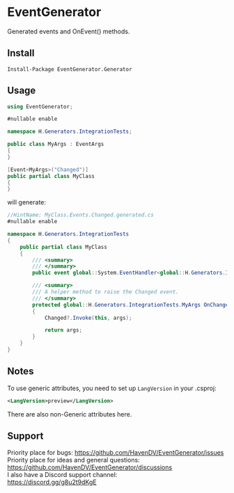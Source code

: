 # EventGenerator
Generated events and OnEvent() methods. 

## Install
```
Install-Package EventGenerator.Generator
```

## Usage
```cs
using EventGenerator;

#nullable enable

namespace H.Generators.IntegrationTests;

public class MyArgs : EventArgs
{
}

[Event<MyArgs>("Changed")]
public partial class MyClass
{
}
```
will generate:
```cs
//HintName: MyClass.Events.Changed.generated.cs
#nullable enable

namespace H.Generators.IntegrationTests
{
    public partial class MyClass
    {
        /// <summary>
        /// </summary>
        public event global::System.EventHandler<global::H.Generators.IntegrationTests.MyArgs>? Changed;

        /// <summary>
        /// A helper method to raise the Changed event.
        /// </summary>
        protected global::H.Generators.IntegrationTests.MyArgs OnChanged(global::H.Generators.IntegrationTests.MyArgs args)
        {
            Changed?.Invoke(this, args);

            return args;
        }
    }
}
```

## Notes
To use generic attributes, you need to set up `LangVersion` in your .csproj:
```xml
<LangVersion>preview</LangVersion>
```
There are also non-Generic attributes here.

## Support
Priority place for bugs: https://github.com/HavenDV/EventGenerator/issues  
Priority place for ideas and general questions: https://github.com/HavenDV/EventGenerator/discussions  
I also have a Discord support channel:  
https://discord.gg/g8u2t9dKgE